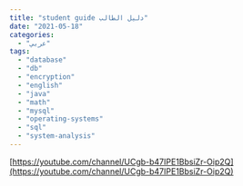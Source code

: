```yaml
---
title: "student guide دليل الطالب"
date: "2021-05-18"
categories:
  - "عربي"
tags:
  - "database"
  - "db"
  - "encryption"
  - "english"
  - "java"
  - "math"
  - "mysql"
  - "operating-systems"
  - "sql"
  - "system-analysis"
---
```


[https://youtube.com/channel/UCgb-b47IPE1BbsiZr-Oip2Q](https://youtube.com/channel/UCgb-b47IPE1BbsiZr-Oip2Q)
